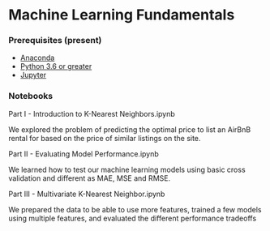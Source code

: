 # Machine Learning Fundamentals

### Prerequisites (present)

* [Anaconda](https://www.anaconda.com/) 
* [Python 3.6 or greater](https://www.python.org/) 
* [Jupyter](http://jupyter.org/)

### Notebooks

Part I - Introduction to K-Nearest Neighbors.ipynb

We explored the problem of predicting the optimal price to list an AirBnB rental for based on the price of similar listings on the site.

Part II - Evaluating Model Performance.ipynb

We learned how to test our machine learning models using basic cross validation and different as MAE, MSE and RMSE.

Part III - Multivariate K-Nearest Neighbor.ipynb

We prepared the data to be able to use more features, trained a few models using multiple features, and evaluated the different performance tradeoffs